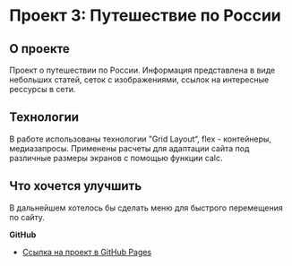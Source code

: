 # Проект 3: Путешествие по России

## О проекте ##
Проект о путешествии по России.
Информация представлена в виде небольших статей, сеток с изображениями, ссылок на интересные рессурсы в сети.

## Технологии ##
В работе использованы технологии ”Grid Layout“, flex - контейнеры, медиазапросы. Применены расчеты для адаптации сайта под различные размеры экранов с помощью функции calc.

## Что хочется улучшить ##
В дальнейшем хотелось бы сделать меню для быстрого перемещения по сайту.


**GitHub**
* [Ссылка на проект в GitHub Pages](https://nikolayt1.github.io/russian-travel/index.html)

